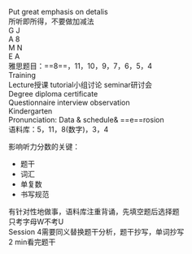 Put great emphasis on detalis  
所听即所得，不要做加减法  
G J  
A 8  
M N  
E A  
雅思题目：==8==，11，10，9，7，6，5，4  
Training  
Lecture授课 tutorial小组讨论 seminar研讨会  
Degree diploma certificate  
Questionnaire interview observation  
Kindergarten  
Pronunciation: Data & schedule& ==e==rosion  
语料库：5，11，8(数字)，3，4
 
影响听力分数的关键：

- 题干
- 词汇
- 单复数
- 书写规范

有针对性地做事，语料库注重背诵，先填空题后选择题  
只考字母W不考U  
Session 4需要同义替换题干分析，题干抄写，单词抄写  
2 min看完题干